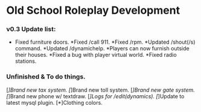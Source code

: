 # Old School Roleplay Development
### v0.3 Update list:
* Fixed furniture doors.
*Fixed /call 911.
*Fixed /rpm.
*Updated /shout(/s) command.
*Updated /dynamichelp.
*Players can now furnish outside their houses.
*Fixed a bug with player virtual world.
*Fixed radio stations.

### Unfinished & To do things.
[*]Brand new tax system.
[*]Brand new toll system.
[*]Brand new gate system.
[*]Brand new phone w/ textdraw.
[*]Logs for /edit(dynamics).
[*]Update to latest mysql plugin.
[*]Clothing colors.

